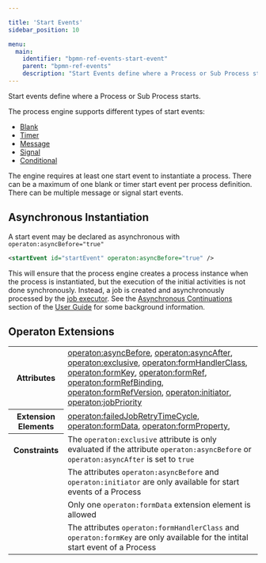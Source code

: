 ```yaml
---

title: 'Start Events'
sidebar_position: 10

menu:
  main:
    identifier: "bpmn-ref-events-start-event"
    parent: "bpmn-ref-events"
    description: "Start Events define where a Process or Sub Process starts."
---
```



Start events define where a Process or Sub Process starts.

The process engine supports different types of start events:

* [Blank](../events/none-events.md)
* [Timer](../events/timer-events.md)
* [Message](../events/message-events.md)
* [Signal](../events/signal-events.md)
* [Conditional](../events/conditional-events.md)

The engine requires at least one start event to instantiate a process. There can be a maximum of one blank or timer start event per process definition. There can be multiple message or signal start events.


## Asynchronous Instantiation

A start event may be declared as asynchronous with `operaton:asyncBefore="true"`

```xml
<startEvent id="startEvent" operaton:asyncBefore="true" />
```

This will ensure that the process engine creates a process instance when the process is instantiated, but the execution of the initial activities is not done synchronously. Instead, a job is created and asynchronously processed by the [job executor](../../../user-guide/process-engine/the-job-executor.md). See the [Asynchronous Continuations](../../../user-guide/process-engine/transactions-in-processes.md#asynchronous-continuations) section of the [User Guide](../../../user-guide/index.md) for some background information.


## Operaton Extensions

<table class="table table-striped">
  <tr>
    <th>Attributes</th>
    <td>
      <a href="../reference/bpmn20/custom-extensions/extension-attributes.md#asyncbefore">operaton:asyncBefore</a>,
      <a href="../reference/bpmn20/custom-extensions/extension-attributes.md#asyncafter">operaton:asyncAfter</a>,
      <a href="../reference/bpmn20/custom-extensions/extension-attributes.md#exclusive">operaton:exclusive</a>,
      <a href="../reference/bpmn20/custom-extensions/extension-attributes.md#formhandlerclass">operaton:formHandlerClass</a>,
      <a href="../reference/bpmn20/custom-extensions/extension-attributes.md#formkey">operaton:formKey</a>,
      <a href="../reference/bpmn20/custom-extensions/extension-attributes.md#formref">operaton:formRef</a>,
      <a href="../reference/bpmn20/custom-extensions/extension-attributes.md#formrefbinding">operaton:formRefBinding</a>,
      <a href="../reference/bpmn20/custom-extensions/extension-attributes.md#formrefversion">operaton:formRefVersion</a>,
      <a href="../reference/bpmn20/custom-extensions/extension-attributes.md#initiator">operaton:initiator</a>,
      <a href="../reference/bpmn20/custom-extensions/extension-attributes.md#jobpriority">operaton:jobPriority</a>
    </td>
  </tr>
  <tr>
    <th>Extension Elements</th>
    <td>
      <a href="../reference/bpmn20/custom-extensions/extension-elements.md#failedjobretrytimecycle">operaton:failedJobRetryTimeCycle</a>,
      <a href="../reference/bpmn20/custom-extensions/extension-elements.md#formdata">operaton:formData</a>,
      <a href="../reference/bpmn20/custom-extensions/extension-elements.md#formproperty">operaton:formProperty</a>,
    </td>
  </tr>
  <tr>
    <th>Constraints</th>
    <td>
      The <code>operaton:exclusive</code> attribute is only evaluated if the attribute
      <code>operaton:asyncBefore</code> or <code>operaton:asyncAfter</code> is set to <code>true</code>
    </td>
  </tr>
  <tr>
    <td></td>
    <td>
      The attributes <code>operaton:asyncBefore</code> and <code>operaton:initiator</code> are only available for start events of a Process
    </td>
  </tr>
  <tr>
    <td></td>
    <td>
      Only one <code>operaton:formData</code> extension element is allowed
    </td>
  </tr>
  <tr>
    <td></td>
    <td>
      The attributes <code>operaton:formHandlerClass</code> and <code>operaton:formKey</code>
      are only available for the intital start event of a Process
    </td>
  </tr>
</table>
